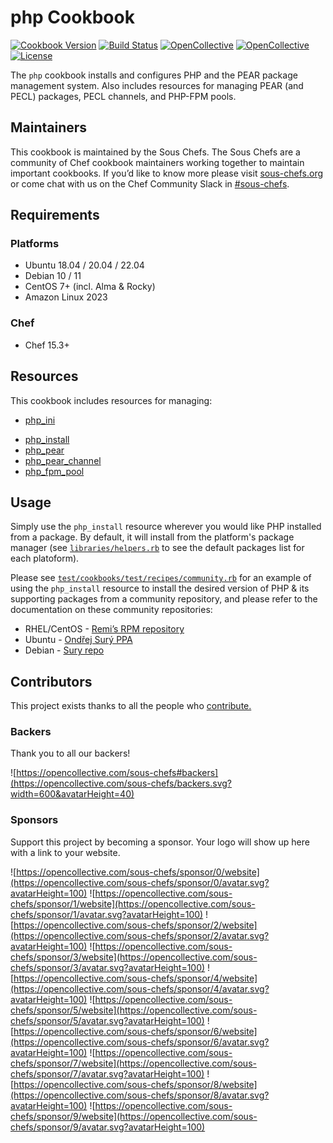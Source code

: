 # php Cookbook

[![Cookbook Version](https://img.shields.io/cookbook/v/php.svg)](https://supermarket.chef.io/cookbooks/php)
[![Build Status](https://img.shields.io/circleci/project/github/sous-chefs/php/master.svg)](https://circleci.com/gh/sous-chefs/php)
[![OpenCollective](https://opencollective.com/sous-chefs/backers/badge.svg)](#backers)
[![OpenCollective](https://opencollective.com/sous-chefs/sponsors/badge.svg)](#sponsors)
[![License](https://img.shields.io/badge/License-Apache%202.0-green.svg)](https://opensource.org/licenses/Apache-2.0)

The `php` cookbook installs and configures PHP and the PEAR package management system. Also includes resources for managing PEAR (and PECL) packages, PECL channels, and PHP-FPM pools.

## Maintainers

This cookbook is maintained by the Sous Chefs. The Sous Chefs are a community of Chef cookbook maintainers working together to maintain important cookbooks. If you’d like to know more please visit [sous-chefs.org](https://sous-chefs.org/) or come chat with us on the Chef Community Slack in [#sous-chefs](https://chefcommunity.slack.com/messages/C2V7B88SF).

## Requirements

### Platforms

- Ubuntu 18.04 / 20.04 / 22.04
- Debian 10 / 11
- CentOS 7+ (incl. Alma & Rocky)
- Amazon Linux 2023

### Chef

- Chef 15.3+

## Resources

This cookbook includes resources for managing:

<!-- markdown-link-check-disable-next-line -->
- [php_ini](https://github.com/sous-chefs/php/tree/main/documentation/php_ini.md)
<!-- markdown-link-check-disable-next-line -->
- [php_install](https://github.com/sous-chefs/php/tree/main/documentation/php_install.md)
- [php_pear](https://github.com/sous-chefs/php/tree/main/documentation/php_pear.md)
- [php_pear_channel](https://github.com/sous-chefs/php/tree/main/documentation/php_pear_channel.md)
- [php_fpm_pool](https://github.com/sous-chefs/php/tree/main/documentation/php_fpm_pool.md)

## Usage

<!-- markdown-link-check-disable-next-line -->
Simply use the `php_install` resource wherever you would like PHP installed from a package. By default, it will install from the platform's package manager (see [`libraries/helpers.rb`](https://github.com/sous-chefs/php/tree/main/libraries/helpers.rb) to see the default packages list for each platoform).

Please see [`test/cookbooks/test/recipes/community.rb`](https://github.com/sous-chefs/php/tree/main/test/cookbooks/test/recipes/community.rb) for an example of using the `php_install` resource to install the desired version of PHP & its supporting packages from a community repository, and please refer to the documentation on these community repositories:

- RHEL/CentOS - [Remi’s RPM repository](https://rpms.remirepo.net)
- Ubuntu - [Ondřej Surý PPA](https://launchpad.net/~ondrej/+archive/ubuntu/php)
- Debian - [Sury repo](https://deb.sury.org/)

## Contributors

This project exists thanks to all the people who [contribute.](https://opencollective.com/sous-chefs/contributors.svg?width=890&button=false)

### Backers

Thank you to all our backers!

![https://opencollective.com/sous-chefs#backers](https://opencollective.com/sous-chefs/backers.svg?width=600&avatarHeight=40)

### Sponsors

Support this project by becoming a sponsor. Your logo will show up here with a link to your website.

![https://opencollective.com/sous-chefs/sponsor/0/website](https://opencollective.com/sous-chefs/sponsor/0/avatar.svg?avatarHeight=100)
![https://opencollective.com/sous-chefs/sponsor/1/website](https://opencollective.com/sous-chefs/sponsor/1/avatar.svg?avatarHeight=100)
![https://opencollective.com/sous-chefs/sponsor/2/website](https://opencollective.com/sous-chefs/sponsor/2/avatar.svg?avatarHeight=100)
![https://opencollective.com/sous-chefs/sponsor/3/website](https://opencollective.com/sous-chefs/sponsor/3/avatar.svg?avatarHeight=100)
![https://opencollective.com/sous-chefs/sponsor/4/website](https://opencollective.com/sous-chefs/sponsor/4/avatar.svg?avatarHeight=100)
![https://opencollective.com/sous-chefs/sponsor/5/website](https://opencollective.com/sous-chefs/sponsor/5/avatar.svg?avatarHeight=100)
![https://opencollective.com/sous-chefs/sponsor/6/website](https://opencollective.com/sous-chefs/sponsor/6/avatar.svg?avatarHeight=100)
![https://opencollective.com/sous-chefs/sponsor/7/website](https://opencollective.com/sous-chefs/sponsor/7/avatar.svg?avatarHeight=100)
![https://opencollective.com/sous-chefs/sponsor/8/website](https://opencollective.com/sous-chefs/sponsor/8/avatar.svg?avatarHeight=100)
![https://opencollective.com/sous-chefs/sponsor/9/website](https://opencollective.com/sous-chefs/sponsor/9/avatar.svg?avatarHeight=100)

